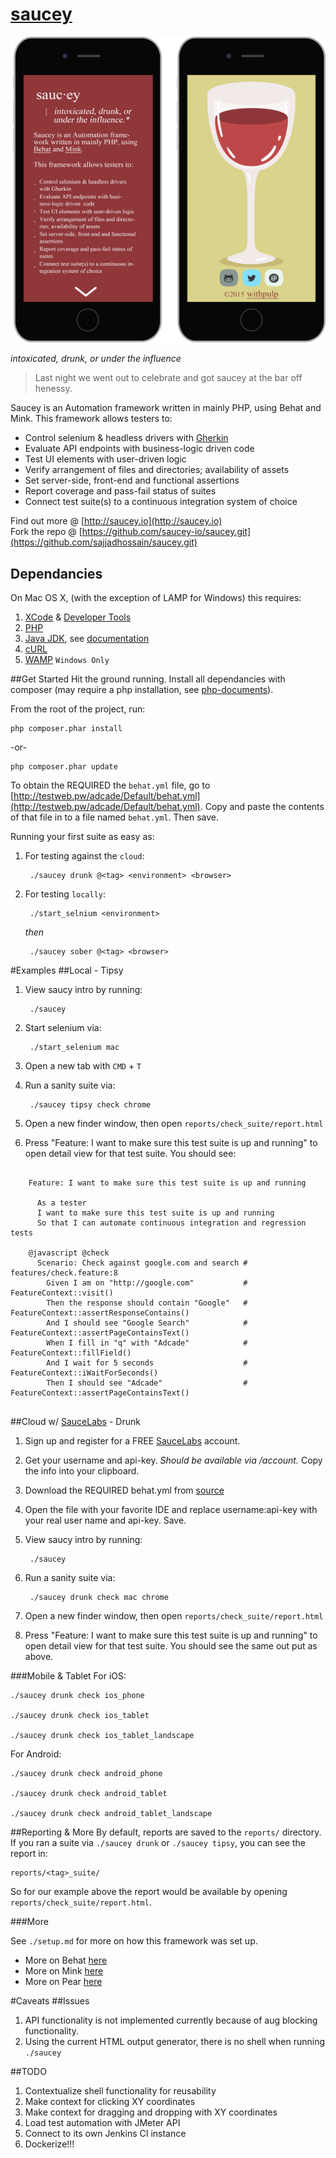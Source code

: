 # [saucey](http://www.urbandictionary.com/define.php?term=saucey)

![wireframes, coming to http://saucey.io soon](img/saucey-io-wires.png "Wires")

*intoxicated, drunk, or under the influence*
> Last night we went out to celebrate and got saucey at the bar off henessy.

Saucey is an Automation framework written in mainly PHP, using Behat and Mink. This framework allows testers to:

* Control selenium & headless drivers with [Gherkin](http://blog.sajjad.pw/technology/2014/07/15/Behavior-Driven-Development-And-Gherkin.html)
* Evaluate API endpoints with business-logic driven code
* Test UI elements with user-driven logic
* Verify arrangement of files and directories; availability of assets
* Set server-side, front-end and functional assertions
* Report coverage and pass-fail status of suites
* Connect test suite(s) to a continuous integration system of choice

Find out more @ [http://saucey.io](http://saucey.io)  
Fork the repo @ [https://github.com/saucey-io/saucey.git](https://github.com/sajjadhossain/saucey.git)  



## Dependancies
On Mac OS X, (with the exception of LAMP for Windows) this requires:


1. [XCode](https://developer.apple.com/xcode/downloads/) & [Developer Tools](http://stackoverflow.com/questions/9329243/xcode-4-4-and-later-install-command-line-tools)
2. [PHP](http://php-osx.liip.ch/)
3. [Java JDK](http://www.oracle.com/technetwork/java/javase/downloads/jdk7-downloads-1880260.html), see [documentation](http://docs.oracle.com/javase/7/docs/webnotes/install/mac/mac-jdk.html)
4. [cURL](http://curl.haxx.se/download.html)
5. [WAMP](http://www.wampserver.com/en/) `Windows Only`


##Get Started
Hit the ground running. Install all dependancies with composer (may require a php installation, see [php-documents](http://php-osx.liip.ch/)).

From the root of the project, run:

	php composer.phar install

-or-

	php composer.phar update

To obtain the REQUIRED the `behat.yml` file, go to [http://testweb.pw/adcade/Default/behat.yml](http://testweb.pw/adcade/Default/behat.yml). Copy and paste the contents of that file in to a file named `behat.yml`. Then save.

Running your first suite as easy as:  

1. For testing against the `cloud`:

		./saucey drunk @<tag> <environment> <browser>

2. For testing `locally`:

		./start_selnium <environment>

	*then*

		./saucey sober @<tag> <browser>


#Examples
##Local - Tipsy

1. View saucy intro by running:

		./saucey

2. Start selenium via:

		./start_selenium mac

3. Open a new tab with `CMD` + `T`
4. Run a sanity suite via:

		./saucey tipsy check chrome

5. Open a new finder window, then open `reports/check_suite/report.html`
6. Press "Feature: I want to make sure this test suite is up and running" to open detail view for that test suite. You should see:

```gherkin

	Feature: I want to make sure this test suite is up and running

	  As a tester
	  I want to make sure this test suite is up and running
	  So that I can automate continuous integration and regression tests

	@javascript @check
	  Scenario: Check against google.com and search # features/check.feature:8
	    Given I am on "http://google.com"           # FeatureContext::visit()
	    Then the response should contain "Google"   # FeatureContext::assertResponseContains()
	    And I should see "Google Search"            # FeatureContext::assertPageContainsText()
	    When I fill in "q" with "Adcade"            # FeatureContext::fillField()
	    And I wait for 5 seconds                    # FeatureContext::iWaitForSeconds()
	    Then I should see "Adcade"                  # FeatureContext::assertPageContainsText()


```


##Cloud w/ [SauceLabs](saucelabs.com) - Drunk
1. Sign up and register for a FREE [SauceLabs](https://saucelabs.com/) account.
2. Get your username and api-key. *Should be available via /account.* Copy the info into your clipboard.
3. Download the REQUIRED behat.yml from [source](http://testweb.pw/adcade/Default/behat.yml)
4. Open the file with your favorite IDE and replace username:api-key with your real user name and api-key. Save.
5. View saucy intro by running:

		./saucey

6. Run a sanity suite via:

		./saucey drunk check mac chrome

7. Open a new finder window, then open `reports/check_suite/report.html`
8. Press "Feature: I want to make sure this test suite is up and running" to open detail view for that test suite. You should see the same out put as above.


###Mobile & Tablet
For iOS:

	./saucey drunk check ios_phone

	./saucey drunk check ios_tablet

	./saucey drunk check ios_tablet_landscape

For Android:

	./saucey drunk check android_phone

	./saucey drunk check android_tablet

	./saucey drunk check android_tablet_landscape


##Reporting & More
By default, reports are saved to the `reports/` directory. If you ran a suite via `./saucey drunk` or `./saucey tipsy`, you can see the report in:

	reports/<tag>_suite/

So for our example above the report would be available by opening `reports/check_suite/report.html`.

###More

See `./setup.md` for more on how this framework was set up.  

* More on Behat [here](http://docs.behat.org/en/v3.0/)  
* More on Mink [here](http://mink.behat.org/en/latest/)  
* More on Pear [here](http://pear.php.net/)  

#Caveats
##Issues
1. API functionality is not implemented currently because of  aug blocking functionality.
2. Using the current HTML output generator, there is no shell  when running `./saucey`

##TODO

1. Contextualize shell functionality for reusability
2. Make context for clicking XY coordinates
3. Make context for dragging and dropping with XY coordinates
4. Load test automation with JMeter API
5. Connect to its own Jenkins CI instance
6. Dockerize!!!
